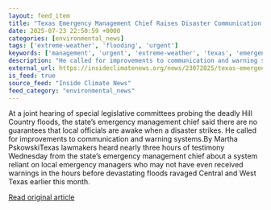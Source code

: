 ```yaml
---
layout: feed_item
title: "Texas Emergency Management Chief Raises Disaster Communication Concerns with State Lawmakers"
date: 2025-07-23 22:50:59 +0000
categories: [environmental_news]
tags: ['extreme-weather', 'flooding', 'urgent']
keywords: ['management', 'urgent', 'extreme-weather', 'texas', 'emergency', 'flooding']
description: "He called for improvements to communication and warning systems"
external_url: https://insideclimatenews.org/news/23072025/texas-emergency-management-chief-disaster-communication-concerns-after-floods/
is_feed: true
source_feed: "Inside Climate News"
feed_category: "environmental_news"
---
```


At a joint hearing of special legislative committees probing the deadly Hill Country floods, the state’s emergency management chief said there are no guarantees that local officials are awake when a disaster strikes. He called for improvements to communication and warning systems.By Martha PskowskiTexas lawmakers heard nearly three hours of testimony Wednesday from the state’s emergency management chief about a system reliant on local emergency managers who may not have even received warnings in the hours before devastating floods ravaged Central and West Texas earlier this month.

[Read original article](https://insideclimatenews.org/news/23072025/texas-emergency-management-chief-disaster-communication-concerns-after-floods/)
